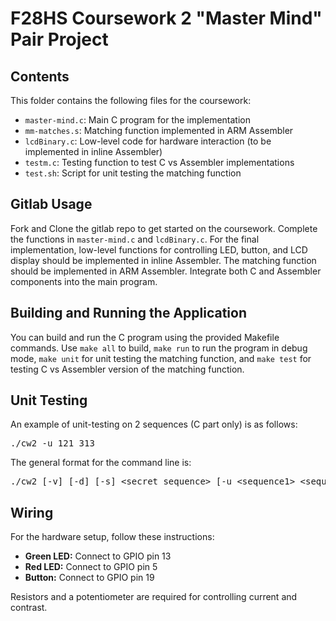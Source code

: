 <!DOCTYPE html>
<html lang="en">
<head>
  <meta charset="UTF-8">
  <meta name="viewport" content="width=device-width, initial-scale=1.0">
</head>
<body>
  <h1>F28HS Coursework 2 "Master Mind" Pair Project</h1>

  <h2>Contents</h2>
  <p>This folder contains the following files for the coursework:</p>
  <ul>
    <li><code>master-mind.c</code>: Main C program for the implementation</li>
    <li><code>mm-matches.s</code>: Matching function implemented in ARM Assembler</li>
    <li><code>lcdBinary.c</code>: Low-level code for hardware interaction (to be implemented in inline Assembler)</li>
    <li><code>testm.c</code>: Testing function to test C vs Assembler implementations</li>
    <li><code>test.sh</code>: Script for unit testing the matching function</li>
  </ul>

  <h2>Gitlab Usage</h2>
  <p>Fork and Clone the gitlab repo to get started on the coursework. Complete the functions in <code>master-mind.c</code> and <code>lcdBinary.c</code>. For the final implementation, low-level functions for controlling LED, button, and LCD display should be implemented in inline Assembler. The matching function should be implemented in ARM Assembler. Integrate both C and Assembler components into the main program.</p>

  <h2>Building and Running the Application</h2>
  <p>You can build and run the C program using the provided Makefile commands. Use <code>make all</code> to build, <code>make run</code> to run the program in debug mode, <code>make unit</code> for unit testing the matching function, and <code>make test</code> for testing C vs Assembler version of the matching function.</p>

  <h2>Unit Testing</h2>
  <p>An example of unit-testing on 2 sequences (C part only) is as follows:</p>
  <pre>./cw2 -u 121 313</pre>
  <p>The general format for the command line is:</p>
  <pre>./cw2 [-v] [-d] [-s] &lt;secret sequence&gt; [-u &lt;sequence1&gt; &lt;sequence2&gt;]</pre>

  <h2>Wiring</h2>
  <p>For the hardware setup, follow these instructions:</p>
  <ul>
    <li><strong>Green LED:</strong> Connect to GPIO pin 13</li>
    <li><strong>Red LED:</strong> Connect to GPIO pin 5</li>
    <li><strong>Button:</strong> Connect to GPIO pin 19</li>
  </ul>
  <p>Resistors and a potentiometer are required for controlling current and contrast.</p>
</body>
</html>


